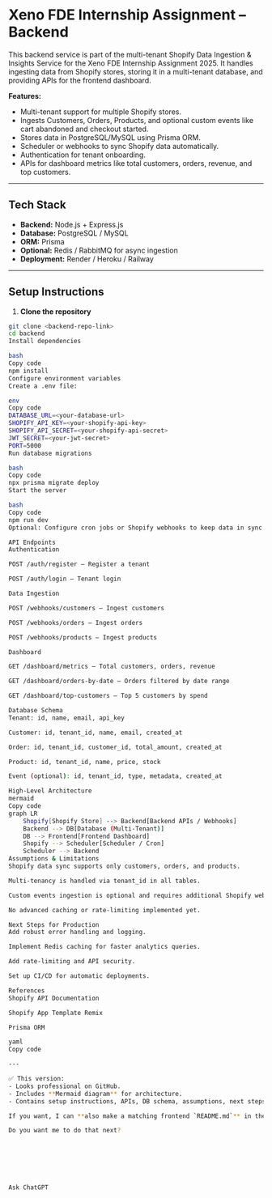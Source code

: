 # Xeno FDE Internship Assignment – Backend

This backend service is part of the multi-tenant Shopify Data Ingestion & Insights Service for the Xeno FDE Internship Assignment 2025. It handles ingesting data from Shopify stores, storing it in a multi-tenant database, and providing APIs for the frontend dashboard.

**Features:**
- Multi-tenant support for multiple Shopify stores.
- Ingests Customers, Orders, Products, and optional custom events like cart abandoned and checkout started.
- Stores data in PostgreSQL/MySQL using Prisma ORM.
- Scheduler or webhooks to sync Shopify data automatically.
- Authentication for tenant onboarding.
- APIs for dashboard metrics like total customers, orders, revenue, and top customers.

---

## Tech Stack
- **Backend:** Node.js + Express.js
- **Database:** PostgreSQL / MySQL
- **ORM:** Prisma
- **Optional:** Redis / RabbitMQ for async ingestion
- **Deployment:** Render / Heroku / Railway

---

## Setup Instructions

1. **Clone the repository**
```bash
git clone <backend-repo-link>
cd backend
Install dependencies

bash
Copy code
npm install
Configure environment variables
Create a .env file:

env
Copy code
DATABASE_URL=<your-database-url>
SHOPIFY_API_KEY=<your-shopify-api-key>
SHOPIFY_API_SECRET=<your-shopify-api-secret>
JWT_SECRET=<your-jwt-secret>
PORT=5000
Run database migrations

bash
Copy code
npx prisma migrate deploy
Start the server

bash
Copy code
npm run dev
Optional: Configure cron jobs or Shopify webhooks to keep data in sync.

API Endpoints
Authentication

POST /auth/register – Register a tenant

POST /auth/login – Tenant login

Data Ingestion

POST /webhooks/customers – Ingest customers

POST /webhooks/orders – Ingest orders

POST /webhooks/products – Ingest products

Dashboard

GET /dashboard/metrics – Total customers, orders, revenue

GET /dashboard/orders-by-date – Orders filtered by date range

GET /dashboard/top-customers – Top 5 customers by spend

Database Schema
Tenant: id, name, email, api_key

Customer: id, tenant_id, name, email, created_at

Order: id, tenant_id, customer_id, total_amount, created_at

Product: id, tenant_id, name, price, stock

Event (optional): id, tenant_id, type, metadata, created_at

High-Level Architecture
mermaid
Copy code
graph LR
    Shopify[Shopify Store] --> Backend[Backend APIs / Webhooks]
    Backend --> DB[Database (Multi-Tenant)]
    DB --> Frontend[Frontend Dashboard]
    Shopify --> Scheduler[Scheduler / Cron]
    Scheduler --> Backend
Assumptions & Limitations
Shopify data sync supports only customers, orders, and products.

Multi-tenancy is handled via tenant_id in all tables.

Custom events ingestion is optional and requires additional Shopify webhooks.

No advanced caching or rate-limiting implemented yet.

Next Steps for Production
Add robust error handling and logging.

Implement Redis caching for faster analytics queries.

Add rate-limiting and API security.

Set up CI/CD for automatic deployments.

References
Shopify API Documentation

Shopify App Template Remix

Prisma ORM

yaml
Copy code

---

✅ This version:  
- Looks professional on GitHub.  
- Includes **Mermaid diagram** for architecture.  
- Contains setup instructions, APIs, DB schema, assumptions, next steps, and references.  

If you want, I can **also make a matching frontend `README.md`** in the same polished style with charts and dashboard instructions — ready for submission.  

Do you want me to do that next?







Ask ChatGPT
